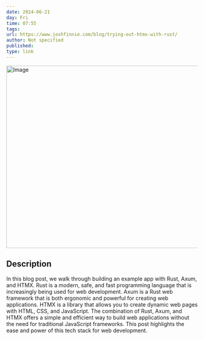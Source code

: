```yaml
---
date: 2024-06-21
day: Fri
time: 07:55
tags:
url: https://www.joshfinnie.com/blog/trying-out-htmx-with-rust/
author: Not specified
published: 
type: link
---
```


<img src="https://www.joshfinnie.com/_astro/htmlx.cOEkjMkQ_2icXCm.webp" width="854" height="480" alt="Image" />

## Description
In this blog post, we walk through building an example app with Rust, Axum, and HTMX. Rust is a modern, safe, and fast programming language that is increasingly being used for web development. Axum is a Rust web framework that is both ergonomic and powerful for creating web applications. HTMX is a library that allows you to create dynamic web pages with HTML, CSS, and JavaScript. The combination of Rust, Axum, and HTMX offers a simple and efficient way to build web applications without the need for traditional JavaScript frameworks. This post highlights the ease and power of this tech stack for web development.